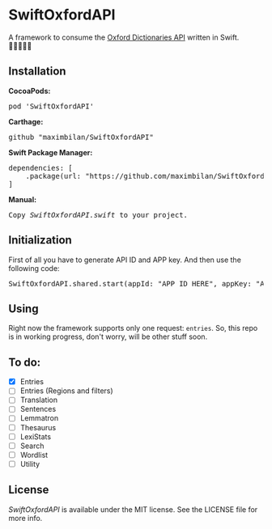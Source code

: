 # SwiftOxfordAPI
A framework to consume the <a href="https://developer.oxforddictionaries.com/documentation">Oxford Dictionaries API</a> written in Swift.</br>
🍟🍉🍋🍇🍌

## Installation
<b>CocoaPods:</b>
<pre>
pod 'SwiftOxfordAPI'
</pre>
<b>Carthage:</b>
<pre>
github "maximbilan/SwiftOxfordAPI"
</pre>
<b>Swift Package Manager:</b>
<pre>
dependencies: [
    .package(url: "https://github.com/maximbilan/SwiftOxfordAPI", from: "0.1"))
]
</pre>
<b>Manual:</b>
<pre>
Copy <i>SwiftOxfordAPI.swift</i> to your project.
</pre>

## Initialization

First of all you have to generate API ID and APP key.
And then use the following code:
<pre>
SwiftOxfordAPI.shared.start(appId: "APP_ID_HERE", appKey: "APP_KEY_HERE")
</pre>

## Using

Right now the framework supports only one request: `entries`. So, this repo is in working progress, don't worry, will be other stuff soon.

## To do:

- [x] Entries
- [ ] Entries (Regions and filters)
- [ ] Translation
- [ ] Sentences
- [ ] Lemmatron
- [ ] Thesaurus
- [ ] LexiStats
- [ ] Search
- [ ] Wordlist
- [ ] Utility

## License

<i>SwiftOxfordAPI</i> is available under the MIT license. See the LICENSE file for more info.
